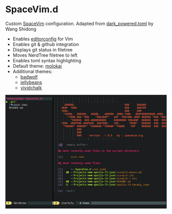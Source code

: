 # SpaceVim.d

Custom [SpaceVim](https://spacevim.org/) configuration.
Adapted from [dark_powered.toml](https://github.com/SpaceVim/SpaceVim/blob/master/mode/dark_powered.toml) by Wang Shidong

- Enables [editorconfig](https://editorconfig.org/) for Vim
- Enables git & github integration
- Displays git status in filetree
- Moves NerdTree filetree to left
- Enables toml syntax highlighting
- Default theme: [molokai](https://github.com/tomasr/molokai)
- Additional themes:
  - [badwolf](https://github.com/sjl/badwolf)
  - [jellybeans](https://github.com/nanotech/jellybeans.vim)
  - [vividchalk](https://github.com/tpope/vim-vividchalk)

![spacevim screenshot](screenshot.png)
